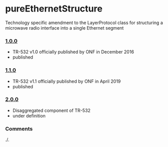 # pureEthernetStructure
Technology specific amendment to the LayerProtocol class for structuring a microwave radio interface into a single Ethernet segment

### [1.0.0](../../tree/TR532v1_0)
- TR-532 v1.0 officially published by ONF in December 2016
- published

### [1.1.0](../../tree/TR532v1_1)
- TR-532 v1.1 officially published by ONF in April 2019
- published

### [2.0.0](../../tree/tsp)
- Disaggregated component of TR-532
- under definition

### Comments
./.
